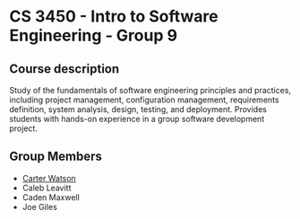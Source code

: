 # CS 3450 - Intro to Software Engineering - Group 9
## Course description
Study of the fundamentals of software engineering principles and practices, including project management, configuration management, requirements definition, system analysis, design, testing, and deployment. Provides students with hands-on experience in a group software development project.
## Group Members
* [Carter Watson](https://github.com/cartwatson)
* Caleb Leavitt
* Caden Maxwell
* Joe Giles
